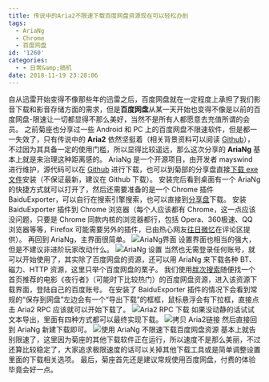 ```yaml
---
title: 传说中的Aria2不限速下载百度网盘资源现在可以轻松办到
tags:
  - AriaNg
  - Chrome
  - 百度网盘
id: '1260'
categories:
  - - 日常&amp;搞机
date: 2018-11-19 23:28:06
---
```


自从迅雷开始变得不像那些年的迅雷之后，百度网盘就在一定程度上承担了我们影音下载和影音存储方面的需求，但是**百度网盘**从某一天开始也变得不像是以前的百度网盘-限速让一切都显得不那么美好，当然不是所有人都愿意去充值所谓的会员。 之前菊座也分享过一些 Android 和 PC 上的百度网盘不限速软件，但是都一一失效了，只有传说中的 **Aria2** 依然坚挺着（相关背景资料可以阅读 [Github](https://aria2.github.io)），不过因为其具备一定的使用门槛，所以显得比较遥远，那么这次分享的 **AriaNg** 基本上就是来治理这种距离感的。 AriaNg 是一个开源项目，由开发者 mayswind 进行维护，源代码可以在 [Github](https://github.com/mayswind/AriaNg) 进行下载，也可以到菊部的分享盘直接[下载 exe 文件](https://jubuzz.pipipan.com/fs/18034009-320894919)安装（不保证最新，建议在 Github 下载）。 安装完后看到桌面有一个 AriaNg 的快捷方式就可以打开了，然后还需要准备的是一个 Chrome 插件 BaiduExporter，可以自行在搜索引擎搜索，也可以直接到[分享盘](https://jubuzz.pipipan.com/fs/18034009-320894865)下载。 安装 BaiduExporter 插件到 Chrome 浏览器（每个人应该都有 Chrome，这一点应该没问题，只要是 Chrome 同款内核的浏览器都行，包括 Opera、360极速、QQ 浏览器等等，Firefox 可能需要另外的插件，已由热心网友[往日微忆](https://www.yiwan.pro)在评论区提供）。 再回到 AriaNg，主界面很简单。 ![AriaNg界面](https://i.loli.net/2018/11/19/5bf2d2a657fc5.png) 设置界面也相当的强大，但是不建议非进阶玩家改动什么。 ![AriaNg 设置](https://i.loli.net/2018/11/19/5bf2d2f8e8cb8.png) 当然也无需登录任何账号，就可以开始使用了，其实除了百度网盘的资源，还可以用 AriaNg 来下载各种 BT、磁力、HTTP 资源，这里只举个百度网盘的栗子。 我们使用[胖次搜索](https://www.panc.cc)随便找一个首页推荐的电影《夜行者》（可能时下比较热门）的百度网盘资源，进入该资源下载界面，登陆自己的百度账号。 在安装了 BaiduExporter 插件的情况下会看到常规的“保存到网盘”左边会有一个“导出下载”的框框，鼠标悬浮会有下拉框，直接点击 Aria2 RPC 应该就可以开始下载了。 ![Aria2 RPC 下载](https://i.loli.net/2018/11/19/5bf2d40ced780.png) 如果没动静的话试试文本导出，里面有四种方式都可以最终实现下载。 ![拷贝 Aria2链接](https://i.loli.net/2018/11/19/5bf2d4492b49a.png) 然后直接回到 AriaNg 新建下载即可。 ![使用 AriaNg 不限速下载百度网盘资源](https://i.loli.net/2018/11/19/5bf2d56eaac46.png) 基本上就告别限速了，这里因为菊座的其他下载软件正在运行，所以速度不是那么美丽，不过还算比较稳定了，大家追求极限速度的话可以关掉其他下载工具或是简单调整设置里面的下载相关选项。 最后，菊座首先还是建议常规使用百度网盘，付费的体验毕竟会好一点。